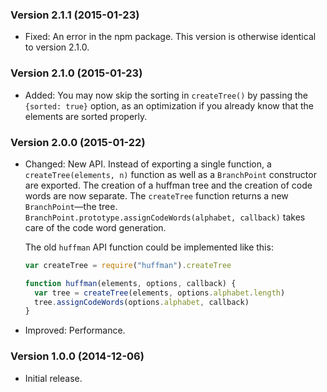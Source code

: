 ### Version 2.1.1 (2015-01-23) ###

- Fixed: An error in the npm package. This version is otherwise identical to
  version 2.1.0.


### Version 2.1.0 (2015-01-23) ###

- Added: You may now skip the sorting in `createTree()` by passing the `{sorted:
  true}` option, as an optimization if you already know that the elements are
  sorted properly.


### Version 2.0.0 (2015-01-22) ###

- Changed: New API. Instead of exporting a single function, a
  `createTree(elements, n)` function as well as a `BranchPoint` constructor are
  exported. The creation of a huffman tree and the creation of code words are
  now separate. The `createTree` function returns a new `BranchPoint`—the tree.
  `BranchPoint.prototype.assignCodeWords(alphabet, callback)` takes care of the
  code word generation.

  The old `huffman` API function could be implemented like this:

  ```js
  var createTree = require("huffman").createTree

  function huffman(elements, options, callback) {
    var tree = createTree(elements, options.alphabet.length)
    tree.assignCodeWords(options.alphabet, callback)
  }
  ```
- Improved: Performance.

### Version 1.0.0 (2014-12-06) ###

- Initial release.
